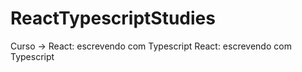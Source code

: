 # ReactTypescriptStudies
Curso -> React: escrevendo com Typescript React: escrevendo com Typescript
